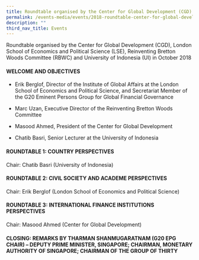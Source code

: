 ```yaml
---
title: Roundtable organised by the Center for Global Development (CGD) LSE
permalink: /events-media/events/2018-roundtable-center-for-global-development/
description: ""
third_nav_title: Events
---
```

Roundtable organised by the Center for Global Development (CGD), London School of Economics and Political Science (LSE), Reinventing Bretton Woods Committee (RBWC) and University of Indonesia (UI) in October 2018

#### WELCOME AND OBJECTIVES

*   Erik Berglof, Director of the Institute of Global Affairs at the London School of Economics and Political Science, and Secretariat Member of the G20 Eminent Persons Group for Global Financial Governance
    
*   Marc Uzan, Executive Director of the Reinventing Bretton Woods Committee
    
*   Masood Ahmed, President of the Center for Global Development
    
*   Chatib Basri, Senior Lecturer at the University of Indonesia
    

#### ROUNDTABLE 1: COUNTRY PERSPECTIVES

Chair: Chatib Basri (University of Indonesia)

#### ROUNDTABLE 2: CIVIL SOCIETY AND ACADEME PERSPECTIVES

Chair: Erik Berglof (London School of Economics and Political Science)

#### ROUNDTABLE 3: INTERNATIONAL FINANCE INSTITUTIONS PERSPECTIVES

Chair: Masood Ahmed (Center for Global Development)

#### CLOSING: REMARKS BY THARMAN SHANMUGARATNAM (G20 EPG CHAIR) – DEPUTY PRIME MINISTER, SINGAPORE; CHAIRMAN, MONETARY AUTHORITY OF SINGAPORE; CHAIRMAN OF THE GROUP OF THIRTY